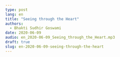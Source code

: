 ```yaml
---
type: post
lang: en
title: "Seeing through the Heart"
authors:
  - Bhakti Sudhir Goswami
date: 2020-06-09
audio: en_2020-06-09_Seeing_through_the_Heart.mp3
draft: true
slug: en-2020-06-09-seeing-through-the-heart
---
```



